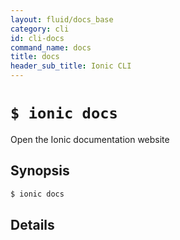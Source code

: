 ```yaml
---
layout: fluid/docs_base
category: cli
id: cli-docs
command_name: docs
title: docs
header_sub_title: Ionic CLI
---
```


# `$ ionic docs`

Open the Ionic documentation website
## Synopsis

```bash
$ ionic docs 
```
  
## Details






